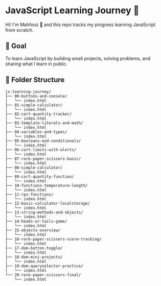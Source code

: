 # JavaScript Learning Journey 🚀

Hi! I'm Mahfooz 👋 and this repo tracks my progress learning JavaScript from scratch.

## 📅 Goal
To learn JavaScript by building small projects, solving problems, and sharing what I learn in public.

## 📂 Folder Structure

```plaintext
js-learning-journey/
├── 00-buttons-and-console/
│   └── index.html
├── 01-simple-calculator/
│   └── index.html
├── 02-cart-quantity-tracker/
│   └── index.html
├── 03-template-literals-and-math/
│   └── index.html
├── 04-variables-and-types/
│   └── index.html
├── 05-booleans-and-conditionals/
│   └── index.html
├── 06-cart-limits-with-alerts/
│   └── index.html
├── 07-rock-paper-scissors-basic/
│   └── index.html
├── 08-simple-calculator/
│   └── index.html
├── 09-cart-quantity-function/
│   └── index.html
├── 10-functions-temperature-length/
│   └── index.html
├── 11-rps-functions/
│   └── index.html
├── 12-basic-calculator-localstorage/
│   └── index.html
├── 13-string-methods-and-objects/
│   └── index.html
├── 14-heads-or-tails-game/
│   └── index.html
├── 15-objects-overview/
│   └── index.html
├── 16-rock-paper-scissors-score-tracking/
│   └── index.html
├── 17-dom-button-toggle/
│   └── index.html
├── 18-dom-mini-projects/
│   └── index.html
├── 19-dom-queryselector-practice/
│   └── index.html
└── 20-rock-paper-scissors-final/
    └── index.html

